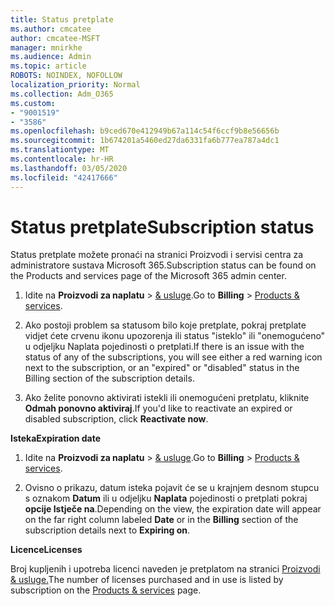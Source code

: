 ```yaml
---
title: Status pretplate
ms.author: cmcatee
author: cmcatee-MSFT
manager: mnirkhe
ms.audience: Admin
ms.topic: article
ROBOTS: NOINDEX, NOFOLLOW
localization_priority: Normal
ms.collection: Adm_O365
ms.custom:
- "9001519"
- "3586"
ms.openlocfilehash: b9ced670e412949b67a114c54f6ccf9b8e56656b
ms.sourcegitcommit: 1b674201a5460ed27da6331fa6b777ea787a4dc1
ms.translationtype: MT
ms.contentlocale: hr-HR
ms.lasthandoff: 03/05/2020
ms.locfileid: "42417666"
---
```

# <a name="subscription-status"></a><span data-ttu-id="eed92-102">Status pretplate</span><span class="sxs-lookup"><span data-stu-id="eed92-102">Subscription status</span></span>

<span data-ttu-id="eed92-103">Status pretplate možete pronaći na stranici Proizvodi i servisi centra za administratore sustava Microsoft 365.</span><span class="sxs-lookup"><span data-stu-id="eed92-103">Subscription status can be found on the Products and services page of the Microsoft 365 admin center.</span></span>

1. <span data-ttu-id="eed92-104">Idite na **Proizvodi za naplatu** > [& usluge](https://go.microsoft.com/fwlink/p/?linkid=842054).</span><span class="sxs-lookup"><span data-stu-id="eed92-104">Go to **Billing** > [Products & services](https://go.microsoft.com/fwlink/p/?linkid=842054).</span></span>

2. <span data-ttu-id="eed92-105">Ako postoji problem sa statusom bilo koje pretplate, pokraj pretplate vidjet ćete crvenu ikonu upozorenja ili status "isteklo" ili "onemogućeno" u odjeljku Naplata pojedinosti o pretplati.</span><span class="sxs-lookup"><span data-stu-id="eed92-105">If there is an issue with the status of any of the subscriptions, you will see either a red warning icon next to the subscription, or an "expired" or "disabled" status in the Billing section of the subscription details.</span></span>

3. <span data-ttu-id="eed92-106">Ako želite ponovno aktivirati istekli ili onemogućeni pretplatu, kliknite **Odmah ponovno aktiviraj**.</span><span class="sxs-lookup"><span data-stu-id="eed92-106">If you'd like to reactivate an expired or disabled subscription, click **Reactivate now**.</span></span>

<span data-ttu-id="eed92-107">**Isteka**</span><span class="sxs-lookup"><span data-stu-id="eed92-107">**Expiration date**</span></span>

1. <span data-ttu-id="eed92-108">Idite na **Proizvodi za naplatu** > [& usluge](https://go.microsoft.com/fwlink/p/?linkid=842054).</span><span class="sxs-lookup"><span data-stu-id="eed92-108">Go to **Billing** > [Products & services](https://go.microsoft.com/fwlink/p/?linkid=842054).</span></span>

2. <span data-ttu-id="eed92-109">Ovisno o prikazu, datum isteka pojavit će se u krajnjem desnom stupcu s oznakom **Datum** ili u odjeljku **Naplata** pojedinosti o pretplati pokraj **opcije Istječe na**.</span><span class="sxs-lookup"><span data-stu-id="eed92-109">Depending on the view, the expiration date will appear on the far right column labeled **Date** or in the **Billing** section of the subscription details next to **Expiring on**.</span></span>

<span data-ttu-id="eed92-110">**Licence**</span><span class="sxs-lookup"><span data-stu-id="eed92-110">**Licenses**</span></span>

<span data-ttu-id="eed92-111">Broj kupljenih i upotreba licenci naveden je pretplatom na stranici [Proizvodi & usluge.](https://go.microsoft.com/fwlink/p/?linkid=842054)</span><span class="sxs-lookup"><span data-stu-id="eed92-111">The number of licenses purchased and in use is listed by subscription on the [Products & services](https://go.microsoft.com/fwlink/p/?linkid=842054) page.</span></span>

